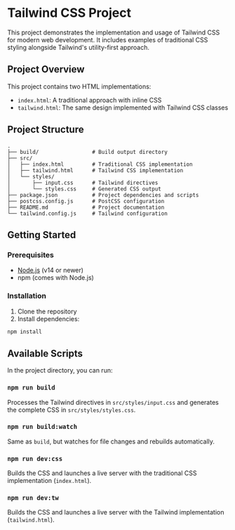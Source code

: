 # Tailwind CSS Project

This project demonstrates the implementation and usage of Tailwind CSS for modern web development. It includes examples of traditional CSS styling alongside Tailwind's utility-first approach.

## Project Overview

This project contains two HTML implementations:
- `index.html`: A traditional approach with inline CSS
- `tailwind.html`: The same design implemented with Tailwind CSS classes

## Project Structure

```
.
├── build/                 # Build output directory
├── src/
│   ├── index.html         # Traditional CSS implementation
│   ├── tailwind.html      # Tailwind CSS implementation
│   └── styles/
│       ├── input.css      # Tailwind directives
│       └── styles.css     # Generated CSS output
├── package.json           # Project dependencies and scripts
├── postcss.config.js      # PostCSS configuration
├── README.md              # Project documentation
└── tailwind.config.js     # Tailwind configuration
```

## Getting Started

### Prerequisites

- [Node.js](https://nodejs.org/) (v14 or newer)
- npm (comes with Node.js)

### Installation

1. Clone the repository
2. Install dependencies:

```bash
npm install
```

## Available Scripts

In the project directory, you can run:

### `npm run build`

Processes the Tailwind directives in `src/styles/input.css` and generates the complete CSS in `src/styles/styles.css`.

### `npm run build:watch`

Same as `build`, but watches for file changes and rebuilds automatically.

### `npm run dev:css`

Builds the CSS and launches a live server with the traditional CSS implementation (`index.html`).

### `npm run dev:tw`

Builds the CSS and launches a live server with the Tailwind implementation (`tailwind.html`).
